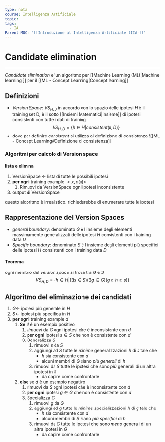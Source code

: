 ```yaml
---
type: nota
course: Intelligenza Artificiale
topic: 
tags:
  - IA
Parent MOC: "[[Introduzione al Intelligenza Artificiale (IIA)]]"
---
```


# Candidate elimination
---
_Candidate elimination_ e' un algoritmo per [[Machine Learning (ML)|Machine learning ]] per il [[ML - Concept Learning|Concept learning]]

## Definizioni
- _Version Space_: $VS_{H,D}$ in accordo con lo spazio delle ipotesi $H$ è il training set D,  è il sotto [[Insiemi Matematici|insieme]] di ipotesi consistenti con tutte i dati di training $$VS_{H,D} = \{h\in H | consistent(h,D)\}$$
- dove per definire $consistent$ si utilizza al definizione di consistenza ![[ML - Concept Learning#Definizione di consistenza]]
 
### Algoritmi per calcolo di Version space
#### lista e elimina
1. VersionSpace $\leftarrow$ lista di tutte le possibili ipotesi
2. __per ogni__ training example $<x,c(x)>$
	1. Rimuovi da VersionSpace ogni ipotesi inconsistente 
3. output di VersionSpace

questo algoritmo è irrealistico, richiederebbe di enumerare tutte le ipotesi 



## Rappresentazione del Version Spaces
- _general boundary_: denominato _G_ è l insieme degli elementi massimamente generalizzati delle ipotesi $H$ consistenti con i training data $D$
- _Specific boundary_: denominato _S_ è l insieme degli elementi più specifici delle ipotesi $H$ consistenti con i training data $D$

#### Teorema
ogni membro del _version space_ si trova tra _G_ e _S_
$$VS_{H,D}= \{h\in H|(\exists s \in S)(\exists g \in G)(g \geq h \geq s)\}$$


## Algoritmo del eliminazione dei candidati 
1. $G \leftarrow$ ipotesi più generale in $H$
2. $S \leftarrow$ ipotesi più specifica in $H$
3. __per ogni__ training example $d$ 
	1. __Se__ $d$ é un esempio positivo 
		1. _rimuovi_ da $G$ ogni ipotesi che è inconsistente con $d$
		2. __per ogni__ ipotesi $s \in S$ che  non è consistente con $d$ 
		3. Generalizza $S$
			1. rimuovi $s$ da $S$
			2. aggiungi ad $S$ tutte le _minime_ generalizzazioni $h$ di $s$ tale che
				- $h$ sia consistente con $d$
				- alcuni membri di $G$ siano _più generali_ di $h$
			3. rimuovi da $S$ tutte le ipotesi che sono _più_ generali di un altra ipotesi in $S$
				- da capire come confrontarle
	2. __else__ se $d$ è un esempio negativo  
		1. rimuovi da $S$ ogni ipotesi che è inconsistente con $d$
		2. __per ogni__ ipotesi $g \in G$ che  non è consistente con $d$ 
		3. Specializza $G$
			1. rimuovi $g$ da $G$
			2. aggiungi ad $g$ tutte le _minime_ specializzazioni $h$ di $g$ tale che
				- $h$ sia consistente con $d$
				- alcuni membri di $S$ siano _più specifici_ di $h$
			3. rimuovi da $G$ tutte le ipotesi che sono _meno_ generali di un altra ipotesi in $G$
				- da capire come confrontarle